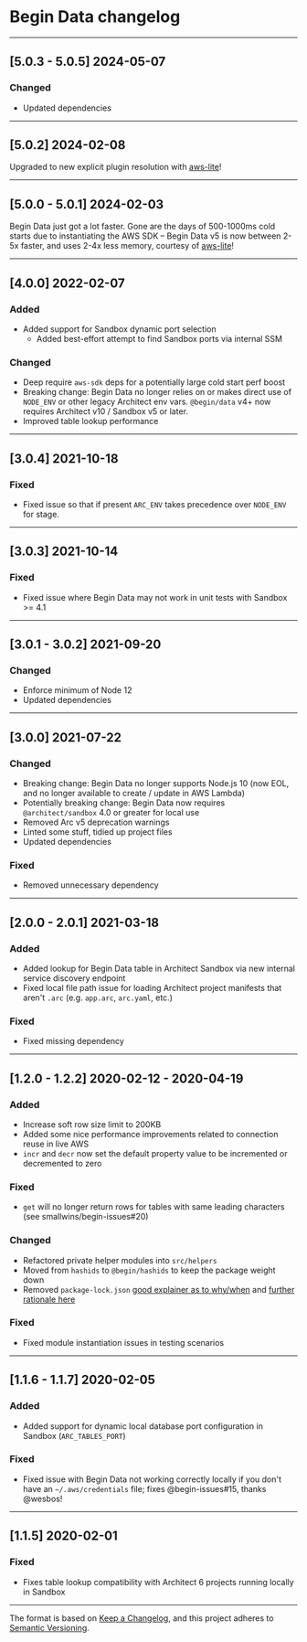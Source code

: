 # Begin Data changelog

---

## [5.0.3 - 5.0.5] 2024-05-07

### Changed

- Updated dependencies

---

## [5.0.2] 2024-02-08

Upgraded to new explicit plugin resolution with [aws-lite](https://aws-lite.org)!

---

## [5.0.0 - 5.0.1] 2024-02-03

Begin Data just got a lot faster. Gone are the days of 500-1000ms cold starts due to instantiating the AWS SDK – Begin Data v5 is now between 2-5x faster, and uses 2-4x less memory, courtesy of [aws-lite](https://aws-lite.org)!

---

## [4.0.0] 2022-02-07

### Added

- Added support for Sandbox dynamic port selection
  - Added best-effort attempt to find Sandbox ports via internal SSM


### Changed

- Deep require `aws-sdk` deps for a potentially large cold start perf boost
- Breaking change: Begin Data no longer relies on or makes direct use of `NODE_ENV` or other legacy Architect env vars. `@begin/data` v4+ now requires Architect v10 / Sandbox v5 or later.
- Improved table lookup performance

---

## [3.0.4] 2021-10-18

### Fixed

- Fixed issue so that if present `ARC_ENV` takes precedence over `NODE_ENV` for stage.

---

## [3.0.3] 2021-10-14

### Fixed

- Fixed issue where Begin Data may not work in unit tests with Sandbox >= 4.1

---

## [3.0.1 - 3.0.2] 2021-09-20

### Changed

- Enforce minimum of Node 12
- Updated dependencies

---

## [3.0.0] 2021-07-22

### Changed

- Breaking change: Begin Data no longer supports Node.js 10 (now EOL, and no longer available to create / update in AWS Lambda)
- Potentially breaking change: Begin Data now requires `@architect/sandbox` 4.0 or greater for local use
- Removed Arc v5 deprecation warnings
- Linted some stuff, tidied up project files
- Updated dependencies


### Fixed

- Removed unnecessary dependency

---

## [2.0.0 - 2.0.1] 2021-03-18

### Added

- Added lookup for Begin Data table in Architect Sandbox via new internal service discovery endpoint
- Fixed local file path issue for loading Architect project manifests that aren't `.arc` (e.g. `app.arc`, `arc.yaml`, etc.)


### Fixed

- Fixed missing dependency

---

## [1.2.0 - 1.2.2] 2020-02-12 - 2020-04-19

### Added

- Increase soft row size limit to 200KB
- Added some nice performance improvements related to connection reuse in live AWS
- `incr` and `decr` now set the default property value to be incremented or decremented to zero

### Fixed

- `get` will no longer return rows for tables with same leading characters (see smallwins/begin-issues#20)

### Changed

- Refactored private helper modules into `src/helpers`
- Moved from `hashids` to `@begin/hashids` to keep the package weight down
- Removed `package-lock.json` [good explainer as to why/when](https://github.com/sindresorhus/ama/issues/479) and [further rationale here](https://www.twilio.com/blog/lockfiles-nodejs)


### Fixed

- Fixed module instantiation issues in testing scenarios

---

## [1.1.6 - 1.1.7] 2020-02-05

### Added

- Added support for dynamic local database port configuration in Sandbox (`ARC_TABLES_PORT`)


### Fixed

- Fixed issue with Begin Data not working correctly locally if you don't have an `~/.aws/credentials` file; fixes @begin-issues#15, thanks @wesbos!

---

## [1.1.5] 2020-02-01

### Fixed

- Fixes table lookup compatibility with Architect 6 projects running locally in Sandbox

---

The format is based on [Keep a Changelog](https://keepachangelog.com/en/1.0.0/), and this project adheres to [Semantic Versioning](https://semver.org/spec/v2.0.0.html).
